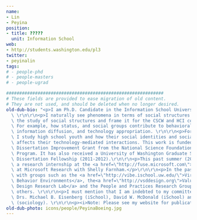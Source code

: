 ```yaml
---
name:
- Lin
- Peyina
position:
- title: ?????
  unit: Information School
web:
- http://students.washington.edu/pl3
twitter:
- peyinalin
tags:
# - people-phd
# - people-masters
# - people-ugrad

############################################################
# These fields are provided to ease migration of old content.
# They are not used, and should be deleted when no longer desired.
old-dub-bio: "<p>I am Ph.D. Candidate in the Information School University of Washington.\
  \ \r\n\r\n<p>I naturally see phenomena in terms of social structures  So, I bring\
  \ the study of social structures and frame it for the CSCW and HCI communities.\
  \ For example, how status, and social groups contribute to behavioral influence,\
  \ information diffusion, and technology appropriation. \r\n\r\n<p>For my dissertation,\
  \ I study high school youth and how their social identities and social group affiliation\
  \ affects their technology-mediated interactions. This work is funded by a Doctoral\
  \ Dissertation Improvement Grant from the National Science Foundation's Sociology\
  \ Program. It has also received a University of Washington Graduate School Presidential\
  \ Dissertation Fellowship (2011-2012).\r\n\r\n<p>This past summer (2011), I did\
  \ a research internship at the <a href=\"http://fuse.microsoft.com\">FUSE Labs</a>\
  \ at Microsoft Research with Shelly Farnham.</p>\r\n\r\n<p>In the past, I have worked\
  \ with groups such as the <a href=\"http://vibe.ischool.uw.edu/\">Virtual Information\
  \ Behavior Environments</a>, the<a href=\"http://vsddesign.org\">Value Sensitive\
  \ Design Research Lab</a> and the People and Practices Research Group at Intel amongst\
  \ others. \r\n\r\n<p>I must mention that I am indebted to my committee members:\
  \ Drs. Michael B. Eisenberg (iSchool), David W. McDonald (iSchool) and Kate Stovel\
  \ (sociology). \r\n\r\n<p><i>Note: Please see my website for publications. Thanks.</i><p>"
old-dub-photo: icons/people/PeyinaBoeing.jpg
---
```

